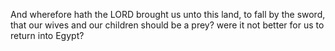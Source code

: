 And wherefore hath the LORD brought us unto this land, to fall by the sword, that our wives and our children should be a prey? were it not better for us to return into Egypt?
